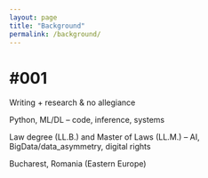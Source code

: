 ```yaml
---
layout: page
title: "Background"
permalink: /background/
---
```


# #001
Writing + research & no allegiance  

Python, ML/DL – code, inference, systems

Law degree (LL.B.) and Master of Laws (LL.M.) – AI, BigData/data_asymmetry, digital rights  

Bucharest, Romania (Eastern Europe)
